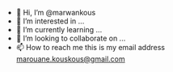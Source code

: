 - 👋 Hi, I’m @marwankous
- 👀 I’m interested in ...
- 🌱 I’m currently learning ...
- 💞️ I’m looking to collaborate on ...
- 📫 How to reach me this is my email address marouane.kouskous@gmail.com

<!---
marwankous/marwankous is a ✨ special ✨ repository because its `README.md` (this file) appears on your GitHub profile.
You can click the Preview link to take a look at your changes.
--->
